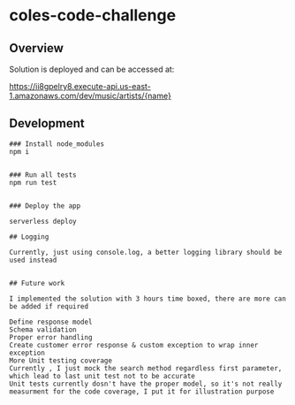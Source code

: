 # coles-code-challenge

## Overview

Solution is deployed and can be accessed at:

https://ii8gpelry8.execute-api.us-east-1.amazonaws.com/dev/music/artists/{name}

## Development

```
### Install node_modules
npm i


### Run all tests
npm run test


### Deploy the app

serverless deploy

## Logging

Currently, just using console.log, a better logging library should be used instead


## Future work

I implemented the solution with 3 hours time boxed, there are more can be added if required

Define response model
Schema validation
Proper error handling
Create customer error response & custom exception to wrap inner exception
More Unit testing coverage
Currently , I just mock the search method regardless first parameter, which lead to last unit test not to be accurate
Unit tests currently dosn't have the proper model, so it's not really measurment for the code coverage, I put it for illustration purpose
